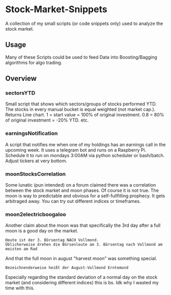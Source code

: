 # Stock-Market-Snippets

A collection of my small scripts (or code snippets only) used to analyze the stock market.

## Usage

Many of these Scripts could be used to feed Data into Boosting/Bagging algorithms for algo trading.

## Overview

### sectorsYTD

Small script that shows which sectors/groups of stocks performed YTD. 
The stocks in every manual bucket is equal weighted (not market cap.).
Returns Line chart. 1 = start value = 100% of original investment. 
0.8 = 80% of original investment = -20% YTD. etc.

### earningsNotification

A script that notifies me when one of my holdings has an earnings call in the upcoming week.
It uses a telegram bot and runs on a Raspberry Pi.
Schedule it to run on mondays 3:00AM via python scheduler or bash/batch.
Adjust tickers at very bottom.

### moonStocksCorrelation

Some lunatic (pun intended) on a forum claimed there was a correlation between the stock market and moon phases. Of course it is not true.
The moon is way to predictable and obvious for a self-fullfilling prophecy. It gets arbitraged away. You can try out different indices or timeframes.

### moon2electricboogaloo

Another claim about the moon was that specifically the 3rd day after a full moon is a good day on the market. 
```
Heute ist der 3. Börsentag NACH Vollmond.
Üblicherweise drehen die Börsenleute am 3. Börsentag nach Vollmond am meisten am Rad
```
And that the full moon in august "harvest moon" was something special.
```
Bezeichnenderweise heißt der August-Vollmond Erntemond
```
Especially regarding the standard deviation of a normal day on the stock market (and considering different indices) this is bs.
Idk why I wasted my time with this.

